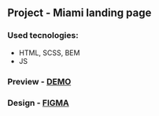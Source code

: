 ## Project - Miami landing page ##

### Used tecnologies:  ###

  * HTML, SCSS, BEM
  * JS

### Preview - [DEMO](http://encrt.github.io/layout_miami/) ###
### Design - [FIGMA](https://www.figma.com/file/nHz8bflIwJaWP3P99vKTH5/miami_home_new?node-id=16033%3A3) ###
